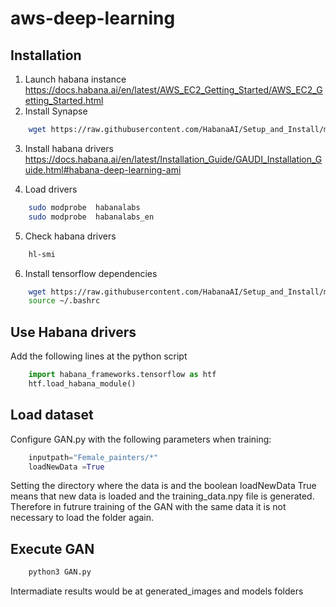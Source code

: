# aws-deep-learning

## Installation 
1. Launch habana instance https://docs.habana.ai/en/latest/AWS_EC2_Getting_Started/AWS_EC2_Getting_Started.html 
2. Install Synapse 
```bash
	wget https://raw.githubusercontent.com/HabanaAI/Setup_and_Install/main/installation_scripts/synapse_installation.sh . 
```

3. Install habana drivers https://docs.habana.ai/en/latest/Installation_Guide/GAUDI_Installation_Guide.html#habana-deep-learning-ami

4. Load drivers 
```bash
	sudo modprobe  habanalabs
	sudo modprobe  habanalabs_en
```

5. Check habana drivers 
```bash
	hl-smi
```

6. Install tensorflow dependencies
```bash
	wget https://raw.githubusercontent.com/HabanaAI/Setup_and_Install/main/installation_scripts/TensorFlow/tensorflow_installation.sh . 
	source ~/.bashrc
 ```


## Use Habana drivers 
Add the following lines at the python script 

```python
	import habana_frameworks.tensorflow as htf
	htf.load_habana_module()
```

## Load dataset 

Configure GAN.py with the following parameters when training:
```python
	inputpath="Female_painters/*"
	loadNewData =True 
```

Setting the directory where the data is and the boolean loadNewData True means that new data is loaded and the training_data.npy file is generated. Therefore in futrure training of the GAN with the same data it is not necessary to load the folder again. 

## Execute GAN

```bash
	python3 GAN.py
```

Intermadiate results would be at generated_images and models folders 

